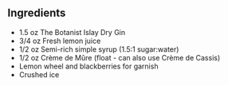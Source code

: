Ingredients
-----------

- 1.5 oz The Botanist Islay Dry Gin
- 3/4 oz Fresh lemon juice
- 1/2 oz Semi-rich simple syrup (1.5:1 sugar:water)
- 1/2 oz Crème de Mûre (float - can also use Crème de Cassis)
- Lemon wheel and blackberries for garnish
- Crushed ice

